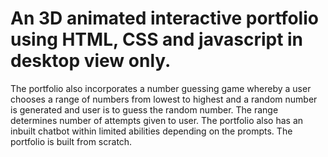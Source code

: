 # An 3D animated interactive portfolio using HTML, CSS and javascript in desktop view only.
The portfolio also incorporates a number guessing game whereby a user chooses a range of numbers 
from lowest to highest and a random number is generated and user is to guess the random number.
The range determines  number of attempts given to user.
The portfolio also has an inbuilt chatbot  within limited abilities depending on the prompts.
The portfolio is built from scratch.                                                               
